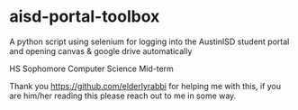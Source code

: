 # aisd-portal-toolbox
A python script using selenium for logging into the AustinISD student portal and opening canvas &amp; google drive automatically

HS Sophomore Computer Science Mid-term

Thank you https://github.com/elderlyrabbi for helping me with this, if you are him/her reading this please reach out to me in some way.

